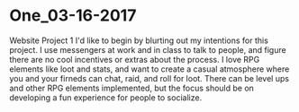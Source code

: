 # One_03-16-2017
Website Project 1
I'd like to begin by blurting out my intentions for this project. I use messengers at work and in class to talk to people, and figure there are no cool incentives or extras about the process. I love RPG elements like loot and stats, and want to create a casual atmosphere where you and your firneds can chat, raid, and roll for loot. There can be level ups and other RPG elements implemented, but the focus should be on developing a fun experience for people to socialize.

